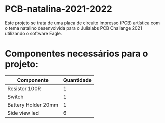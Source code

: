 # PCB-natalina-2021-2022

Este projeto se trata de uma placa de circuito impresso (PCB) artística com o tema natalino desenvolvida para o Julialabs PCB Challange 2021 utilizando o software Eagle.

# Componentes necessários para o projeto:

| Componente  | Quantidade |
| ------------- | ------------- |
| Resistor 100R  | 1  |
| Switch  | 1  |
| Battery Holder 20mm  | 1  |
| Side view led | 6  |
